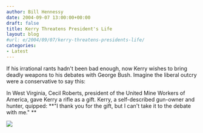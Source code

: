 ```yaml
---
author: Bill Hennessy
date: 2004-09-07 13:00:00+00:00
draft: false
title: Kerry Threatens President's Life
layout: blog
#url: e/2004/09/07/kerry-threatens-presidents-life/
categories:
- Latest
---
```


If his irrational rants hadn't been bad enough, now Kerry wishes to bring deadly weapons to his debates with George Bush. Imagine the liberal outcry were a conservative to say this:




In West Virginia, Cecil Roberts, president of the United Mine Workers of America, gave Kerry a rifle as a gift. Kerry, a self-described gun-owner and hunter, quipped: **"I thank you for the gift, but I can't take it to the debate with me." **

![](https://blog.billhennessy.com/aggbug.aspx?PostID=586)

